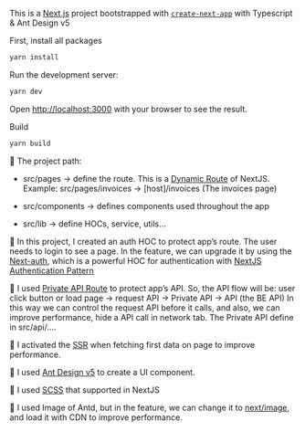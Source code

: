 This is a [Next.js](https://nextjs.org/) project bootstrapped
with [`create-next-app`](https://github.com/vercel/next.js/tree/canary/packages/create-next-app) with Typescript & Ant Design v5

First, install all packages

```bash
yarn install
```

Run the development server:

```bash
yarn dev
```

Open [http://localhost:3000](http://localhost:3000) with your browser to see the result.

Build
```bash
yarn build
```
	The project path:

-	src/pages -> define the route. This is a [Dynamic Route](https://nextjs.org/docs/routing/dynamic-routes) of NextJS.
Example: src/pages/invoices -> [host]/invoices (The invoices page)

-	src/components -> defines components used throughout the app

-	src/lib -> define HOCs, service, utils…

	In this project, I created an auth HOC to protect app’s route. The user needs to login to see a page. In the feature, we can upgrade it by using the [Next-auth](https://next-auth.js.org/), which is a powerful HOC for authentication with [NextJS Authentication Pattern](https://nextjs.org/docs/authentication)

	I used [Private API Route](https://nextjs.org/docs/api-routes/introduction) to protect app’s API. So, the API flow will be:
user click button or load page -> request API -> Private API -> API (the BE API)
In this way we can control the request API before it calls, and also, we can improve performance, hide a API call in network tab.
The Private API define in src/api/….

	I activated the [SSR](https://nextjs.org/docs/basic-features/data-fetching/get-server-side-props) when fetching first data on page to improve performance.

	I used [Ant Design v5](https://ant.design/components/overview) to create a UI component.

	I used [SCSS](https://nextjs.org/docs/basic-features/built-in-css-support) that supported in NextJS

	I used Image of Antd, but in the feature, we can change it to [next/image](https://nextjs.org/docs/api-reference/next/image), and load it with CDN to improve performance.

